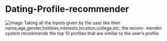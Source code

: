 # Dating-Profile-recommender
![image](https://github.com/user-attachments/assets/56a7f991-a934-48b9-8e24-ae1ce4ff8147)
Taking all the inputs given by the user like their name,age,gender,hobbies,interests,location,college,etc, the recom-
mender system recommends the top 10 profiles that are similar to the user’s profile.
